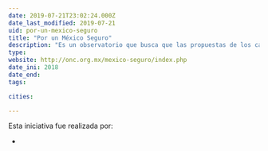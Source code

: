 ```yaml
---
date: 2019-07-21T23:02:24.000Z
date_last_modified: 2019-07-21
uid: por-un-mexico-seguro
title: "Por un México Seguro"
description: "Es un observatorio que busca que las propuestas de los candidatos estén acordes con el respeto a los derechos humanos y que deriven en acciones evaluables para optimizar la rendición de cuentas transversal en México."
type: 
website: http://onc.org.mx/mexico-seguro/index.php
date_ini: 2018
date_end: 
tags:

cities: 

---
```


Esta iniciativa fue realizada por:

- [](/i/onc.html)
